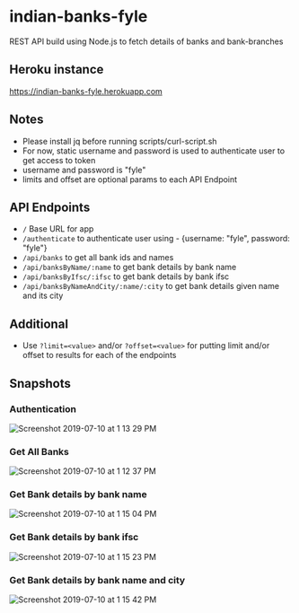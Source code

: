 # indian-banks-fyle
REST API build using Node.js to fetch details of banks and bank-branches

## Heroku instance
https://indian-banks-fyle.herokuapp.com

## Notes
- Please install jq before running scripts/curl-script.sh
- For now, static username and password is used to authenticate user to get access to token
- username and password is "fyle"
- limits and offset are optional params to each API Endpoint

## API Endpoints
- ```/``` Base URL for app
- ```/authenticate``` to authenticate user using - {username: "fyle", password: "fyle"}
- ```/api/banks``` to get all bank ids and names
- ```/api/banksByName/:name``` to get bank details by bank name
- ```/api/banksByIfsc/:ifsc``` to get bank details by bank ifsc
- ```/api/banksByNameAndCity/:name/:city``` to get bank details given name and its city

## Additional

- Use ```?limit=<value>``` and/or ```?offset=<value>``` for putting limit and/or offset to results for each of the endpoints

## Snapshots
### Authentication
![Screenshot 2019-07-10 at 1 13 29 PM](https://user-images.githubusercontent.com/16608864/60950679-3a580b00-a315-11e9-8b91-b88d72210c11.png)

### Get All Banks
![Screenshot 2019-07-10 at 1 12 37 PM](https://user-images.githubusercontent.com/16608864/60950699-43e17300-a315-11e9-9951-499f71f8cfb0.png)


### Get Bank details by bank name
![Screenshot 2019-07-10 at 1 15 04 PM](https://user-images.githubusercontent.com/16608864/60950654-30360c80-a315-11e9-9735-da528f69298c.png)

### Get Bank details by bank ifsc
![Screenshot 2019-07-10 at 1 15 23 PM](https://user-images.githubusercontent.com/16608864/60950591-13013e00-a315-11e9-97de-b7c9185c27e8.png)

### Get Bank details by bank name and city
![Screenshot 2019-07-10 at 1 15 42 PM](https://user-images.githubusercontent.com/16608864/60950630-22808700-a315-11e9-833d-be1ed0989001.png) 
